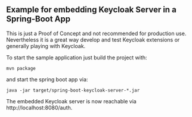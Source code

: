 Example for embedding Keycloak Server in a Spring-Boot App 
----------------------------------------------------------
This is just a Proof of Concept and not recommended for production use.
Nevertheless it is a great way develop and test Keycloak extensions or 
generally playing with Keycloak. 


To start the sample application just build the project with: 
```
mvn package
```

and start the spring boot app via:
```
java -jar target/spring-boot-keycloak-server-*.jar
```

The embedded Keycloak server is now reachable via http://localhost:8080/auth.




